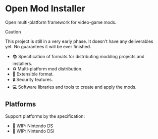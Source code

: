 # Open Mod Installer

Open multi-platform framework for video-game mods.

> [!CAUTION]  
> This project is still in a very early phase. It doesn't have any deliverables
> yet. No guarantees it will be ever finished.

- 📚 Specification of formats for distributing modding projects and installers.
- ♻️ Multi-platform mod distribution.
- 🔌 Extensible format.
- 🔒 Security features.
- 💻 Software libraries and tools to create and apply the mods.

## Platforms

Support platforms by the specification:

- 🚧 WIP: Nintendo DS
- 🚧 WIP: Nintendo DSi
